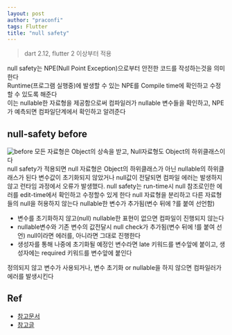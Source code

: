 ```yaml
---
layout: post
author: "praconfi"
tags: Flutter
title: "null safety"
---
```


> dart 2.12, flutter 2 이상부터 적용

null safety는 NPE(Null Point Exception)으로부터 안전한 코드를 작성하는것을 의미한다  
Runtime(프로그램 실행중)에 발생할 수 있는 NPE를 Compile time에 확인하고 수정할 수 있도록 해준다  
이는 nullable한 자료형을 제공함으로써 컴파일러가 nullable 변수들을 확인하고, NPE가 예측되면 컴파일단계에서 확인하고 알려준다  
## null-safety before
![before]()
모든 자료형은 Object의 상속을 받고, Null자료형도 Object의 하위클래스이다  
null safety가 적용되면 null 자료형은 Object의 하위클래스가 아닌 nullable의 하위클래스가 된다
변수값이 초기화되지 않았거나 null값이 전달되면 컴파일 에러는 발생하지 않고 런타임 과정에서 오류가 발생했다.
null safety는 run-time시 null 참조로인한 에러를 edit-time에서 확인하고 수정할수 있게 한다
null 자료형을 분리하고 다른 자료형들의 null을 허용하지 않는다
nullable한 변수가 추가됨(변수 뒤에 ?를 붙여 선언함)

- 변수를 초기화하지 않고(null) nullable한 표현이 없으면 컴파일이 진행되지 않는다
- nullable변수와 기존 변수의 값전달시 null check가 추가됨(변수 뒤에 !를 붙여 선언)
null이라면 에러를, 아니라면 그대로 진행한다
- 생성자를 통해 나중에 초기화될 예정인 변수라면 late 키워드를 변수앞에 붙이고, 생성자에는 required 키워드를 변수앞에 붙인다

정의되지 않고 변수가 사용되거나, 변수 초기화 or nullable을 하지 않으면 컴파일러가 에러를 발생시킨다

## Ref
- [참고문서](https://dart.dev/null-safety/understanding-null-safety)  
- [참고글](https://youtu.be/tP9TcrUZoIs)


